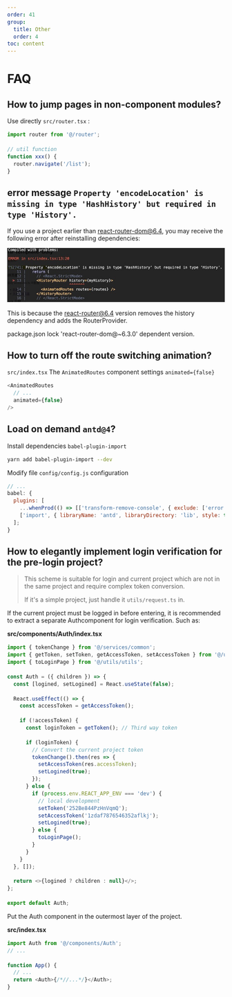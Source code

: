 ```yaml
---
order: 41
group:
  title: Other
  order: 4
toc: content
---
```


# FAQ

## How to jump pages in non-component modules?

Use directly `src/router.tsx` :

```typescript
import router from '@/router';

// util function
function xxx() {
  router.navigate('/list');
}
```

## error message `Property 'encodeLocation' is missing in type 'HashHistory' but required in type 'History'.`

If you use a project earlier than react-router-dom@6.4, you may receive the following error after reinstalling dependencies:

![faq-react-router-dom6.4-error-tip.jpg](../images/faq-react-router-dom6.4-error-tip.jpg)

This is because the react-router@6.4 version removes the history dependency and adds the RouterProvider.

package.json lock 'react-router-dom@~6.3.0' dependent version.

## How to turn off the route switching animation?

`src/index.tsx` The `AnimatedRoutes` component settings `animated={false}`

```typescript
<AnimatedRoutes
  // ...
  animated={false}
/>
```

## Load on demand `antd@4`?

Install dependencies `babel-plugin-import`

```bash
yarn add babel-plugin-import --dev
```

Modify file `config/config.js` configuration

```javascript
// ...
babel: {
  plugins: [
    ...whenProd(() => [['transform-remove-console', { exclude: ['error', 'warn'] }]], []),
    ['import', { libraryName: 'antd', libraryDirectory: 'lib', style: true }, 'antd']
  ];
}
```

## How to elegantly implement login verification for the pre-login project?

> This scheme is suitable for login and current project which are not in the same project and require complex token conversion.
>
> If it's a simple project, just handle it `utils/request.ts` in.

If the current project must be logged in before entering, it is recommended to extract a separate Authcomponent for login verification. Such as:

**src/components/Auth/index.tsx**

```typescript
import { tokenChange } from '@/services/common';
import { getToken, setToken, getAccessToken, setAccessToken } from '@/utils/tokenStorage';
import { toLoginPage } from '@/utils/utils';

const Auth = ({ children }) => {
  const [logined, setLogined] = React.useState(false);

  React.useEffect(() => {
    const accessToken = getAccessToken();

    if (!accessToken) {
      const loginToken = getToken(); // Third way token

      if (loginToken) {
        // Convert the current project token
        tokenChange().then(res => {
          setAccessToken(res.accessToken);
          setLogined(true);
        });
      } else {
        if (process.env.REACT_APP_ENV === 'dev') {
          // local development
          setToken('252Be844PzHnVqmQ');
          setAccessToken('1zdaf7876546352aflkj');
          setLogined(true);
        } else {
          toLoginPage();
        }
      }
    }
  }, []);

  return <>{logined ? children : null}</>;
};

export default Auth;
```

Put the Auth component in the outermost layer of the project.

**src/index.tsx**

```typescript
import Auth from '@/components/Auth';
// ...

function App() {
  // ...
  return <Auth>{/*//...*/}</Auth>;
}
```
